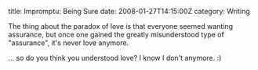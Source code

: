 title: Impromptu: Being Sure
date: 2008-01-27T14:15:00Z
category: Writing

The thing about the paradox of love is that everyone seemed wanting assurance, but once one gained the greatly misunderstood type of "assurance", it's never love anymore.

… so do you think you understood love? I know I don't anymore. :)
